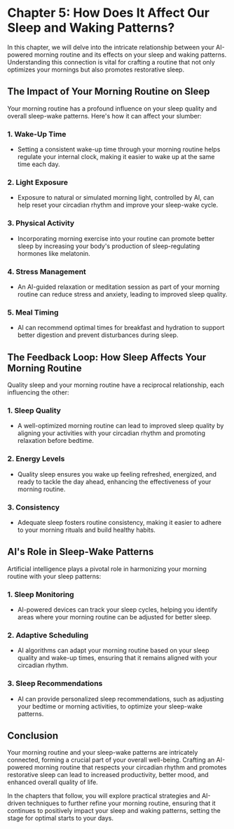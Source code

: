 Chapter 5: How Does It Affect Our Sleep and Waking Patterns?
============================================================

In this chapter, we will delve into the intricate relationship between your AI-powered morning routine and its effects on your sleep and waking patterns. Understanding this connection is vital for crafting a routine that not only optimizes your mornings but also promotes restorative sleep.

**The Impact of Your Morning Routine on Sleep**
-----------------------------------------------

Your morning routine has a profound influence on your sleep quality and overall sleep-wake patterns. Here's how it can affect your slumber:

### **1. Wake-Up Time**

* Setting a consistent wake-up time through your morning routine helps regulate your internal clock, making it easier to wake up at the same time each day.

### **2. Light Exposure**

* Exposure to natural or simulated morning light, controlled by AI, can help reset your circadian rhythm and improve your sleep-wake cycle.

### **3. Physical Activity**

* Incorporating morning exercise into your routine can promote better sleep by increasing your body's production of sleep-regulating hormones like melatonin.

### **4. Stress Management**

* An AI-guided relaxation or meditation session as part of your morning routine can reduce stress and anxiety, leading to improved sleep quality.

### **5. Meal Timing**

* AI can recommend optimal times for breakfast and hydration to support better digestion and prevent disturbances during sleep.

**The Feedback Loop: How Sleep Affects Your Morning Routine**
-------------------------------------------------------------

Quality sleep and your morning routine have a reciprocal relationship, each influencing the other:

### **1. Sleep Quality**

* A well-optimized morning routine can lead to improved sleep quality by aligning your activities with your circadian rhythm and promoting relaxation before bedtime.

### **2. Energy Levels**

* Quality sleep ensures you wake up feeling refreshed, energized, and ready to tackle the day ahead, enhancing the effectiveness of your morning routine.

### **3. Consistency**

* Adequate sleep fosters routine consistency, making it easier to adhere to your morning rituals and build healthy habits.

**AI's Role in Sleep-Wake Patterns**
------------------------------------

Artificial intelligence plays a pivotal role in harmonizing your morning routine with your sleep patterns:

### **1. Sleep Monitoring**

* AI-powered devices can track your sleep cycles, helping you identify areas where your morning routine can be adjusted for better sleep.

### **2. Adaptive Scheduling**

* AI algorithms can adapt your morning routine based on your sleep quality and wake-up times, ensuring that it remains aligned with your circadian rhythm.

### **3. Sleep Recommendations**

* AI can provide personalized sleep recommendations, such as adjusting your bedtime or morning activities, to optimize your sleep-wake patterns.

**Conclusion**
--------------

Your morning routine and your sleep-wake patterns are intricately connected, forming a crucial part of your overall well-being. Crafting an AI-powered morning routine that respects your circadian rhythm and promotes restorative sleep can lead to increased productivity, better mood, and enhanced overall quality of life.

In the chapters that follow, you will explore practical strategies and AI-driven techniques to further refine your morning routine, ensuring that it continues to positively impact your sleep and waking patterns, setting the stage for optimal starts to your days.
